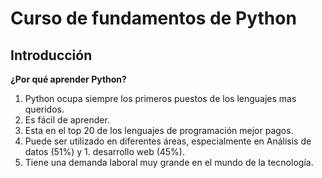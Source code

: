 # Curso de fundamentos de Python
## Introducción
**¿Por qué aprender Python?**
1. Python ocupa siempre los primeros puestos de los lenguajes mas queridos.
1. Es fácil de aprender.
1. Esta en el top 20 de los lenguajes de programación mejor pagos.
1. Puede ser utilizado en diferentes áreas, especialmente en Análisis de datos (51%) y 1. desarrollo web (45%).
1. Tiene una demanda laboral muy grande en el mundo de la tecnología.
